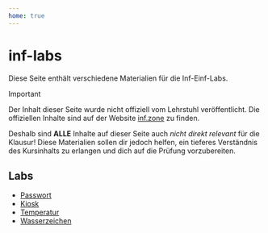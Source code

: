 ```yaml
---
home: true
---
```


# inf-labs

Diese Seite enthält verschiedene Materialien für die Inf-Einf-Labs.

> [!IMPORTANT]
> Der Inhalt dieser Seite wurde nicht offiziell vom Lehrstuhl veröffentlicht. Die offiziellen Inhalte sind auf der Website [inf.zone](https://inf.zone) zu finden.
>
> Deshalb sind **ALLE** Inhalte auf dieser Seite auch _nicht direkt relevant_ für die Klausur! Diese Materialien sollen dir jedoch helfen, ein tieferes Verständnis des Kursinhalts zu erlangen und dich auf die Prüfung vorzubereiten.

## Labs

-   [Passwort](./password)
-   [Kiosk](./snackbar)
-   [Temperatur](./temperature)
-   [Wasserzeichen](./watermark)
